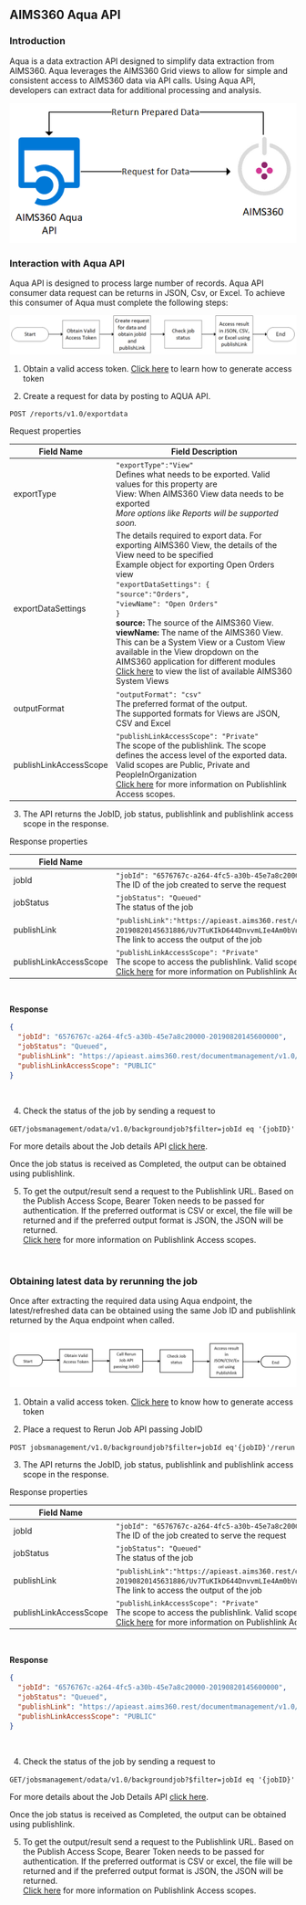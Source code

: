AIMS360 Aqua API
----------------

### Introduction

Aqua is a data extraction API designed to simplify data extraction from AIMS360.
Aqua leverages the AIMS360 Grid views to allow for simple and consistent access
to AIMS360 data via API calls. Using Aqua API, developers can extract data for
additional processing and analysis.

![](media/20d78213d0af9ca6f565d23a3494d39d.png)

### Interaction with Aqua API

Aqua API is designed to process large number of records. Aqua API consumer data
request can be returns in JSON, Csv, or Excel. To achieve this consumer of Aqua
must complete the following steps:

![](media/f104067fe9e7d2e5db9593a201c0528c.png)

1.  Obtain a valid access token. [Click
    here](https://github.com/AIMS360/API/tree/master/Authentication) to learn how to
    generate access token

2.  Create a request for data by posting to AQUA API.

~~~~~~~~~~~~~~~~~~~~~~~~~~~~~~~~~~~~~~~~~~~~~~~~~~~~~~~~~~~~~~~~~~~~~~~~~~~~~~~~
POST /reports/v1.0/exportdata
~~~~~~~~~~~~~~~~~~~~~~~~~~~~~~~~~~~~~~~~~~~~~~~~~~~~~~~~~~~~~~~~~~~~~~~~~~~~~~~~

Request properties

| Field Name             | Field Description                                                                                                                                                      |
|------------------------|------------------------------------------------------------------------------------------------------------------------------------------------------------------------|
| exportType             | `"exportType":"View"`                                                                                                                                                  <br> Defines what needs to be exported. Valid values for this property are                                                                                                 <br>  View: When AIMS360 View data needs to be exported                                                                                                                    <br> *More options like Reports will be supported soon.*                                                                                                                    |
| exportDataSettings     | The details required to export data.                                                                                                                                  For exporting AIMS360 View, the details of the View need to be specified                                                                                             <br> Example object for exporting Open Orders view                                   <br> `"exportDataSettings": {`                                                       <br> `"source":"Orders",`                                                           <br> `"viewName": "Open Orders"`                                                     <br> `}`                                                                               <br> **source:** The source of the AIMS360 View.                                        <br> **viewName:** The name of the AIMS360 View. This can be a System View or a Custom View available in the View dropdown on the AIMS360 application for different modules <br> [Click here](https://github.com/AIMS360/API/tree/master/Aqua/AIMS360%20Views) to view the list of available AIMS360 System Views                                            |
| outputFormat           | `"outputFormat": "csv"`                                                                                                                                               <br>The preferred format of the output.                                          <br> The supported formats for Views are JSON, CSV and Excel                                                                                                                |
| publishLinkAccessScope | `"publishLinkAccessScope": "Private"`                                                                                                                                <br> The scope of the publishlink. The scope defines the access level of the exported data. Valid scopes are Public, Private and PeopleInOrganization                      <br> [Click here](https://github.com/AIMS360/API/tree/master/Jobs/Publishlink%20Access%20Scopes) for more information on Publishlink Access scopes.                              |

3.  The API returns the JobID, job status, publishlink and publishlink access
    scope in the response.

Response properties

| Field Name             | Field Description                                                                                                                         |
|------------------------|-------------------------------------------------------------------------------------------------------------------------------------------|
| jobId                  | `"jobId": "6576767c-a264-4fc5-a30b-45e7a8c20000-20190820145600000"`                            <br> The ID of the job created to serve the request                                                                                            |
| jobStatus              | `"jobStatus": "Queued"`                                                            <br> The status of the job                                                                                                                     |
| publishLink            | `"publishLink":"https://apieast.aims360.rest/documentmanagement/v1.0/aimsdocument/6576767c-a264-4fc5-a30b-45e7a8c2fa84-20190820145631886/Uv7TuKIkD644DnvvmLIe4Am0bVnFZK1y2pLilTKWWBDCh3xUOyabgIpFD1m9foFCF24zhDe74VkktvnjC8vL8e4ou8fiyxfIabeM20190820000000000"`                    <br> The link to access the output of the job                                                                                                  |
| publishLinkAccessScope | `"publishLinkAccessScope": "Private"`                                            <br> The scope to access the publishlink. Valid scopes are Public, Private and PeopleInOrganization <br> [Click here](https://github.com/AIMS360/API/tree/master/Jobs/Publishlink%20Access%20Scopes) for more information on Publishlink Access scopes. |

<br>

 **Response**

```json
{
  "jobId": "6576767c-a264-4fc5-a30b-45e7a8c20000-20190820145600000",
  "jobStatus": "Queued",
  "publishLink": "https://apieast.aims360.rest/documentmanagement/v1.0/aimsdocument/6576767c-a264-4fc5-a30b-45e7a8c2fa84-20190820145631886/Uv7TuKIkD644DnvvmLIe4Am0bVnFZK1y2pLilTKWWBDCh3xUOyabgIpFD1m9foFCF24zhDe74VkktvnjC8vL8e4ou8fiyxfIabeM20190820000000000",
  "publishLinkAccessScope": "PUBLIC"
}
```
<br>

4.  Check the status of the job by sending a request to

`GET/jobsmanagement/odata/v1.0/backgroundjob?$filter=jobId eq '{jobID}'`

For more details about the Job details API [click
here](https://github.com/AIMS360/API/tree/master/Jobs).

Once the job status is received as Completed, the output can be obtained using
publishlink.

5.  To get the output/result send a request to the Publishlink URL. Based on the
    Publish Access Scope, Bearer Token needs to be passed for authentication. If
    the preferred outformat is CSV or excel, the file will be returned and if
    the preferred output format is JSON, the JSON will be returned.  
    [Click
    here](https://github.com/AIMS360/API/tree/master/Jobs/Publishlink%20Access%20Scopes)
    for more information on Publishlink Access scopes.

<br>

### Obtaining latest data by rerunning the job

Once after extracting the required data using Aqua endpoint, the
latest/refreshed data can be obtained using the same Job ID and publishlink
returned by the Aqua endpoint when called.

![](media/6d3026c45032dac9b91dcf5539367a2f.png)

1.  Obtain a valid access token. [Click
    here](https://github.com/AIMS360/API/tree/master/Authentication) to know how to
    generate access token

2.  Place a request to Rerun Job API passing JobID

`POST jobsmanagement/v1.0/backgroundjob?$filter=jobId eq'{jobID}'/rerun`

3.  The API returns the JobID, job status, publishlink and publishlink access
    scope in the response.

Response properties

| Field Name             | Field Description                                                                                                                         |
|------------------------|-------------------------------------------------------------------------------------------------------------------------------------------|
| jobId                  | `"jobId": "6576767c-a264-4fc5-a30b-45e7a8c20000-20190820145600000"`                            <br> The ID of the job created to serve the request                                                                                            |
| jobStatus              | `"jobStatus": "Queued"`                                                            <br> The status of the job                                                                                                                     |
| publishLink            | `"publishLink":"https://apieast.aims360.rest/documentmanagement/v1.0/aimsdocument/6576767c-a264-4fc5-a30b-45e7a8c2fa84-20190820145631886/Uv7TuKIkD644DnvvmLIe4Am0bVnFZK1y2pLilTKWWBDCh3xUOyabgIpFD1m9foFCF24zhDe74VkktvnjC8vL8e4ou8fiyxfIabeM20190820000000000"`                    <br> The link to access the output of the job                                                                                                  |
| publishLinkAccessScope | `"publishLinkAccessScope": "Private"`                                            <br> The scope to access the publishlink. Valid scopes are Public, Private and PeopleInOrganization <br> [Click here](https://github.com/AIMS360/API/tree/master/Jobs/Publishlink%20Access%20Scopes) for more information on Publishlink Access scopes. |

<br>

 **Response**

```json
{
  "jobId": "6576767c-a264-4fc5-a30b-45e7a8c20000-20190820145600000",
  "jobStatus": "Queued",
  "publishLink": "https://apieast.aims360.rest/documentmanagement/v1.0/aimsdocument/6576767c-a264-4fc5-a30b-45e7a8c2fa84-20190820145631886/Uv7TuKIkD644DnvvmLIe4Am0bVnFZK1y2pLilTKWWBDCh3xUOyabgIpFD1m9foFCF24zhDe74VkktvnjC8vL8e4ou8fiyxfIabeM20190820000000000",
  "publishLinkAccessScope": "PUBLIC"
}
```
<br>

4.  Check the status of the job by sending a request to 

`GET/jobsmanagement/odata/v1.0/backgroundjob?$filter=jobId eq '{jobID}'`

For more details about the Job Details API [click
here](https://github.com/AIMS360/API/tree/master/Jobs).

Once the job status is received as Completed, the output can be obtained using
publishlink.

5.  To get the output/result send a request to the Publishlink URL. Based on the
    Publish Access Scope, Bearer Token needs to be passed for authentication. If
    the preferred outformat is CSV or excel, the file will be returned and if
    the preferred output format is JSON, the JSON will be returned.  
    [Click
    here](https://github.com/AIMS360/API/tree/master/Jobs/Publishlink%20Access%20Scopes)
    for more information on Publishlink Access scopes.

<br>

